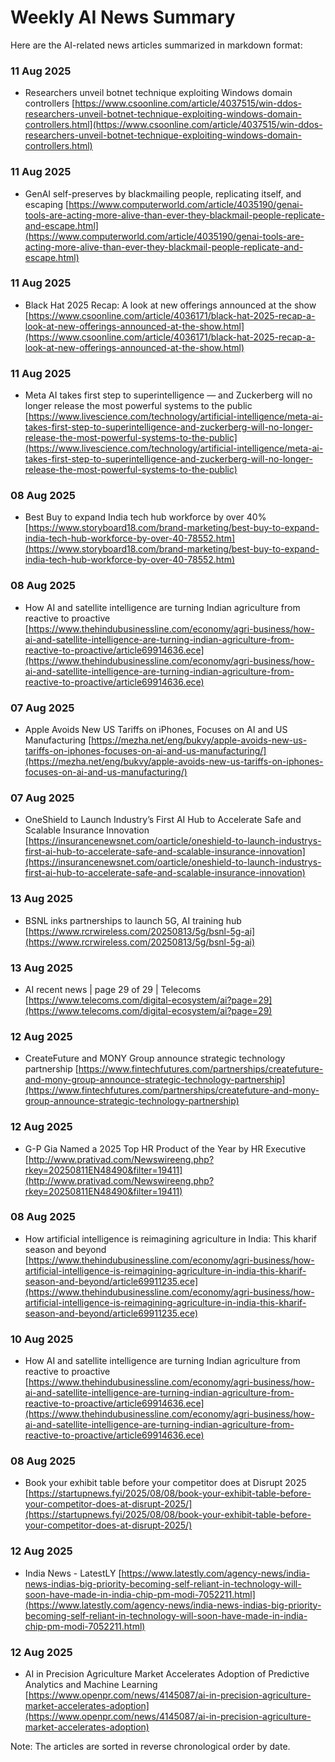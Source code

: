 # Weekly AI News Summary

Here are the AI-related news articles summarized in markdown format:

### 11 Aug 2025
- Researchers unveil botnet technique exploiting Windows domain controllers [https://www.csoonline.com/article/4037515/win-ddos-researchers-unveil-botnet-technique-exploiting-windows-domain-controllers.html](https://www.csoonline.com/article/4037515/win-ddos-researchers-unveil-botnet-technique-exploiting-windows-domain-controllers.html)

### 11 Aug 2025
- GenAI self-preserves by blackmailing people, replicating itself, and escaping [https://www.computerworld.com/article/4035190/genai-tools-are-acting-more-alive-than-ever-they-blackmail-people-replicate-and-escape.html](https://www.computerworld.com/article/4035190/genai-tools-are-acting-more-alive-than-ever-they-blackmail-people-replicate-and-escape.html)

### 11 Aug 2025
- Black Hat 2025 Recap: A look at new offerings announced at the show [https://www.csoonline.com/article/4036171/black-hat-2025-recap-a-look-at-new-offerings-announced-at-the-show.html](https://www.csoonline.com/article/4036171/black-hat-2025-recap-a-look-at-new-offerings-announced-at-the-show.html)

### 11 Aug 2025
- Meta AI takes first step to superintelligence — and Zuckerberg will no longer release the most powerful systems to the public [https://www.livescience.com/technology/artificial-intelligence/meta-ai-takes-first-step-to-superintelligence-and-zuckerberg-will-no-longer-release-the-most-powerful-systems-to-the-public](https://www.livescience.com/technology/artificial-intelligence/meta-ai-takes-first-step-to-superintelligence-and-zuckerberg-will-no-longer-release-the-most-powerful-systems-to-the-public)

### 08 Aug 2025
- Best Buy to expand India tech hub workforce by over 40% [https://www.storyboard18.com/brand-marketing/best-buy-to-expand-india-tech-hub-workforce-by-over-40-78552.htm](https://www.storyboard18.com/brand-marketing/best-buy-to-expand-india-tech-hub-workforce-by-over-40-78552.htm)

### 08 Aug 2025
- How AI and satellite intelligence are turning Indian agriculture from reactive to proactive [https://www.thehindubusinessline.com/economy/agri-business/how-ai-and-satellite-intelligence-are-turning-indian-agriculture-from-reactive-to-proactive/article69914636.ece](https://www.thehindubusinessline.com/economy/agri-business/how-ai-and-satellite-intelligence-are-turning-indian-agriculture-from-reactive-to-proactive/article69914636.ece)

### 07 Aug 2025
- Apple Avoids New US Tariffs on iPhones, Focuses on AI and US Manufacturing [https://mezha.net/eng/bukvy/apple-avoids-new-us-tariffs-on-iphones-focuses-on-ai-and-us-manufacturing/](https://mezha.net/eng/bukvy/apple-avoids-new-us-tariffs-on-iphones-focuses-on-ai-and-us-manufacturing/)

### 07 Aug 2025
- OneShield to Launch Industry’s First AI Hub to Accelerate Safe and Scalable Insurance Innovation [https://insurancenewsnet.com/oarticle/oneshield-to-launch-industrys-first-ai-hub-to-accelerate-safe-and-scalable-insurance-innovation](https://insurancenewsnet.com/oarticle/oneshield-to-launch-industrys-first-ai-hub-to-accelerate-safe-and-scalable-insurance-innovation)

### 13 Aug 2025
- BSNL inks partnerships to launch 5G, AI training hub [https://www.rcrwireless.com/20250813/5g/bsnl-5g-ai](https://www.rcrwireless.com/20250813/5g/bsnl-5g-ai)

### 13 Aug 2025
- AI recent news | page 29 of 29 | Telecoms [https://www.telecoms.com/digital-ecosystem/ai?page=29](https://www.telecoms.com/digital-ecosystem/ai?page=29)

### 12 Aug 2025
- CreateFuture and MONY Group announce strategic technology partnership [https://www.fintechfutures.com/partnerships/createfuture-and-mony-group-announce-strategic-technology-partnership](https://www.fintechfutures.com/partnerships/createfuture-and-mony-group-announce-strategic-technology-partnership)

### 12 Aug 2025
- G-P Gia Named a 2025 Top HR Product of the Year by HR Executive [http://www.prativad.com/Newswireeng.php?rkey=20250811EN48490&filter=19411](http://www.prativad.com/Newswireeng.php?rkey=20250811EN48490&filter=19411)

### 08 Aug 2025
- How artificial intelligence is reimagining agriculture in India: This kharif season and beyond [https://www.thehindubusinessline.com/economy/agri-business/how-artificial-intelligence-is-reimagining-agriculture-in-india-this-kharif-season-and-beyond/article69911235.ece](https://www.thehindubusinessline.com/economy/agri-business/how-artificial-intelligence-is-reimagining-agriculture-in-india-this-kharif-season-and-beyond/article69911235.ece)

### 10 Aug 2025
- How AI and satellite intelligence are turning Indian agriculture from reactive to proactive [https://www.thehindubusinessline.com/economy/agri-business/how-ai-and-satellite-intelligence-are-turning-indian-agriculture-from-reactive-to-proactive/article69914636.ece](https://www.thehindubusinessline.com/economy/agri-business/how-ai-and-satellite-intelligence-are-turning-indian-agriculture-from-reactive-to-proactive/article69914636.ece)

### 08 Aug 2025
- Book your exhibit table before your competitor does at Disrupt 2025 [https://startupnews.fyi/2025/08/08/book-your-exhibit-table-before-your-competitor-does-at-disrupt-2025/](https://startupnews.fyi/2025/08/08/book-your-exhibit-table-before-your-competitor-does-at-disrupt-2025/)

### 12 Aug 2025
- India News - LatestLY [https://www.latestly.com/agency-news/india-news-indias-big-priority-becoming-self-reliant-in-technology-will-soon-have-made-in-india-chip-pm-modi-7052211.html](https://www.latestly.com/agency-news/india-news-indias-big-priority-becoming-self-reliant-in-technology-will-soon-have-made-in-india-chip-pm-modi-7052211.html)

### 12 Aug 2025
- AI in Precision Agriculture Market Accelerates Adoption of Predictive Analytics and Machine Learning [https://www.openpr.com/news/4145087/ai-in-precision-agriculture-market-accelerates-adoption](https://www.openpr.com/news/4145087/ai-in-precision-agriculture-market-accelerates-adoption)

Note: The articles are sorted in reverse chronological order by date.